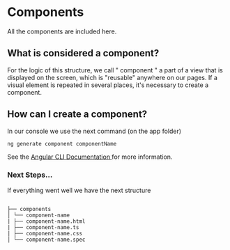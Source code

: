 

  # Components

All the components are included here.


## What is considered a component?

For the logic of this structure, we call " component " a part of a view that is displayed on the screen, which is "reusable" anywhere on our pages. If a visual element is repeated in several places, it's necessary to create a component.

## How can I create a component?

In our console we use the next command (on the app folder)


```bash
ng generate component componentName
```
See the [Angular CLI Documentation ](https://angular.io/cli/generate) for more information.

### Next Steps...

If everything went well we have the next structure

```$ tree

├── components
│ └── component-name
| ├── component-name.html
| ├── component-name.ts
| ├── component-name.css
│ └── component-name.spec

```